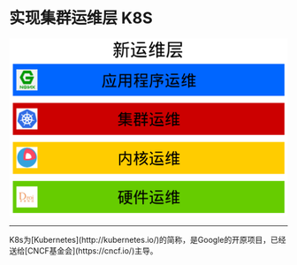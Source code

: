 # 实现集群运维层 K8S
![The new stack](new-stack.png)
<hr>
K8s为[Kubernetes](http://kubernetes.io/)的简称，是Google的开原项目，已经送给[CNCF基金会](https://cncf.io/)主导。
